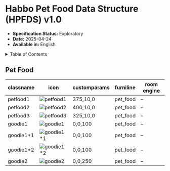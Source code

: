 # **Habbo Pet Food Data Structure (HPFDS) v1.0**

- **Specification Status:** Exploratory
- **Date:** 2025-04-24
- **Available in:** English

<details><summary>Table of Contents</summary>
<div class="js-toc"></div>
</details>

## Pet Food

| classname    | icon                                                                                                                                     | customparams | furniline  | room engine |
|--------------|------------------------------------------------------------------------------------------------------------------------------------------|--------------|------------|-------------|
| petfood1     | ![petfood1](https://images.habbo.com/dcr/hof_furni/48002/petfood1_icon.png)                                                               | 375,10,0     | pet_food   | –           |
| petfood2     | ![petfood2](https://images.habbo.com/dcr/hof_furni/48002/petfood2_icon.png)                                                               | 400,10,0     | pet_food   | –           |
| petfood3     | ![petfood3](https://images.habbo.com/dcr/hof_furni/48002/petfood3_icon.png)                                                               | 325,10,0     | pet_food   | –           |
| goodie1      | ![goodie1](https://images.habbo.com/dcr/hof_furni/48002/goodie1_icon.png)                                                                 | 0,0,100      | pet_food   | –           |
| goodie1*1    | ![goodie1*1](https://images.habbo.com/dcr/hof_furni/48002/goodie1_1_icon.png)                                                             | 0,0,100      | pet_food   | –           |
| goodie1*2    | ![goodie1*2](https://images.habbo.com/dcr/hof_furni/48002/goodie1_2_icon.png)                                                             | 0,0,100      | pet_food   | –           |
| goodie2      | ![goodie2](https://images.habbo.com/dcr/hof_furni/48002/goodie2_icon.png)                                                                 | 0,0,250      | pet_food   | –           |
